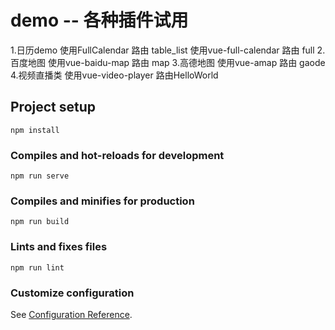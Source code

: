# demo -- 各种插件试用

1.日历demo 使用FullCalendar 路由 table_list  使用vue-full-calendar 路由 full
2.百度地图  使用vue-baidu-map 路由 map 
3.高德地图  使用vue-amap 路由 gaode
4.视频直播类 使用vue-video-player 路由HelloWorld

## Project setup
```
npm install
```

### Compiles and hot-reloads for development
```
npm run serve
```

### Compiles and minifies for production
```
npm run build
```

### Lints and fixes files
```
npm run lint
```

### Customize configuration
See [Configuration Reference](https://cli.vuejs.org/config/).
